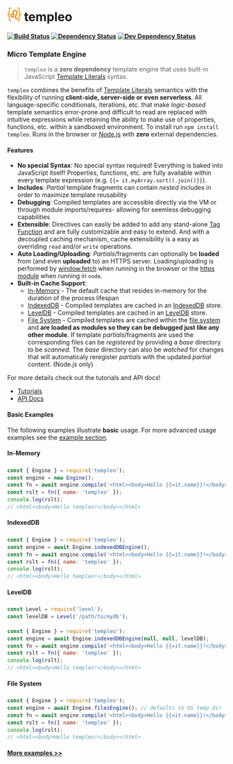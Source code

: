 <b class="jsdocp-remove-me">

# ![](https://raw.githubusercontent.com/ugate/templeo/master/jsdocp/static/favicon-32x32.png) templeo

[![Build Status](https://img.shields.io/travis/com/ugate/templeo/master.svg?style=flat-square)](https://travis-ci.com/ugate/templeo)
[![Dependency Status](https://img.shields.io/david/ugate/templeo.svg?style=flat-square)](https://david-dm.org/ugate/templeo)
[![Dev Dependency Status](https://img.shields.io/david/dev/ugate/templeo.svg?style=flat-square)](https://david-dm.org/ugate/templeo?type=dev)

</b>

### Micro Template Engine
> `templeo` is a __zero dependency__ template engine that uses built-in JavaScript [Template Literals](https://developer.mozilla.org/en-US/docs/Web/JavaScript/Reference/Template_literals) syntax.

`templeo` combines the benefits of [Template Literals](https://developer.mozilla.org/en-US/docs/Web/JavaScript/Reference/Template_literals) semantics with the flexibility of running __client-side, server-side or even serverless__. All language-specific conditionals, iterations, etc. that make _logic-based_ template semantics error-prone and difficult to read are replaced with intuitive expressions while retaining the ability to make use of properties, functions, etc. within a sandboxed environment. To install run `npm install templeo`. Runs in the browser or [Node.js](https://nodejs.org) with __zero__ external dependencies.

#### Features
- __No special Syntax__: No special syntax required! Everything is baked into JavaScript itself! Properties, functions, etc. are fully available within every template expression (e.g. `{{= it.myArray.sort().join()}}`).
- __Includes__: _Partial_ template fragments can contain _nested_ includes in order to maximize template reusability
- __Debugging__: Compiled templates are accessible directly via the VM or through module imports/requires- allowing for seemless debugging capabilities
- __Extensible__: Directives can easily be added to add any stand-alone [Tag Function](https://developer.mozilla.org/en-US/docs/Web/JavaScript/Reference/Template_literals#Tagged_templates) and are fully customizable and easy to extend. And with a decoupled caching mechanism, cache extensibility is a easy as overriding `read` and/or `write` operations. 
- __Auto Loading/Uploading__: _Partials_/fragments can optionally be __loaded__ from (and even __uploaded__ to) an HTTPS server. Loading/uploading is performed by [window.fetch](https://developer.mozilla.org/en-US/docs/Web/API/Fetch_API) when running in the browser or the [https module](https://nodejs.org/api/https.html) when running in `node`.
- __Built-in Cache Support__:
  - [In-Memory](#in-memory) - The default cache that resides in-memory for the duration of the process lifespan
  - [IndexedDB](#indexed-db) - Compiled templates are cached in an [IndexedDB](https://developer.mozilla.org/en-US/docs/Web/API/IndexedDB_API) store.
  - [LevelDB](#level-db) - Compiled templates are cached in an [LevelDB](https://www.npmjs.com/package/level) store.
  - [File System](#file-system) - Compiled templates are cached within the [file system](https://nodejs.org/api/fs.html) and __are loaded as modules so they can be debugged just like any other module__. If template _partials_/fragments are used the corresponding files can be _registered_ by providing a _base_ directory to be _scanned_. The _base_ directory can also be _watched_ for changes that will automaticaly reregister _partials_ with the updated _partial_ content. (Node.js only)

For more details check out the tutorials and API docs!

* [Tutorials](https://ugate.github.io/templeo/tutorial-1-engine.html)
* [API Docs](https://ugate.github.io/templeo/module-templeo-Engine.html)

#### Basic Examples
The following examples illustrate __basic__ usage. For more advanced usage examples see the [example section](https://ugate.github.io/templeo/tutorial-3-examples.html).

#### In-Memory <sub id="in-memory"></sub>
```js
const { Engine } = require('templeo');
const engine = new Engine();
const fn = await engine.compile('<html><body>Hello {{=it.name}}!</body></html>');
const rslt = fn({ name: 'templeo' });
console.log(rslt);
// <html><body>Hello templeo!</body></html>
```

#### IndexedDB <sub id="indexed-db"></sub>
```js
const { Engine } = require('templeo');
const engine = await Engine.indexedDBEngine();
const fn = await engine.compile('<html><body>Hello {{=it.name}}!</body></html>');
const rslt = fn({ name: 'templeo' });
console.log(rslt);
// <html><body>Hello templeo!</body></html>
```

#### LevelDB <sub id="level-db"></sub>
```js
const Level = require('level');
const levelDB = Level('/path/to/mydb');

const { Engine } = require('templeo');
const engine = await Engine.indexedDBEngine(null, null, levelDB);
const fn = await engine.compile('<html><body>Hello {{=it.name}}!</body></html>');
const rslt = fn({ name: 'templeo' });
console.log(rslt);
// <html><body>Hello templeo!</body></html>
```

#### File System <sub id="file-system"></sub>
```js
const { Engine } = require('templeo');
const engine = await Engine.filesEngine(); // defaults to OS temp dir
const fn = await engine.compile('<html><body>Hello {{=it.name}}!</body></html>');
const rslt = fn({ name: 'templeo' });
console.log(rslt);
// <html><body>Hello templeo!</body></html>
```

#### [More examples >>](https://ugate.github.io/templeo/tutorial-3-examples.html)